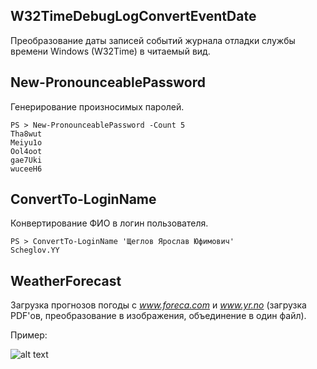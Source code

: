 ## W32TimeDebugLogConvertEventDate
Преобразование даты записей событий журнала отладки службы времени Windows (W32Time) в читаемый вид.

## New-PronounceablePassword
Генерирование произносимых паролей.

```
PS > New-PronounceablePassword -Count 5
Tha8wut
Meiyu1o
Ool4oot
gae7Uki
wuceeH6
```

## ConvertTo-LoginName
Конвертирование ФИО в логин пользователя.

```
PS > ConvertTo-LoginName 'Щеглов Ярослав Юфимович'
Scheglov.YY
```

## WeatherForecast
Загрузка прогнозов погоды с *www.foreca.com* и *www.yr.no* (загрузка PDF'ов, преобразование в изображения, объединение в один файл).

Пример:

![alt text][WeatherForecast1]

[WeatherForecast1]: https://raw.githubusercontent.com/hobbit2000/PS/master/WeatherForecast/%D0%92%D1%81%D0%B5%20%D0%BC%D0%B5%D1%82%D0%B5%D0%BE%D0%B3%D1%80%D0%B0%D0%BC%D0%BC%D1%8B%20%D0%BE%D0%B4%D0%BD%D0%B8%D0%BC%20%D1%84%D0%B0%D0%B9%D0%BB%D0%BE%D0%BC.png "Все метеограммы одним файлом"
